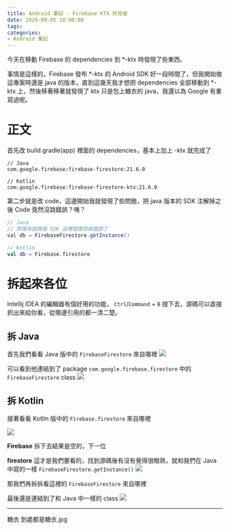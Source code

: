 ```yaml
---
title: Android 筆記 - Firebase KTX 的背後
date: 2020-09-05 10:00:00
tags:
categories:
- Android 筆記
---
```


今天在移動 Firebase 的 dependencies 到 *-ktx 時發現了些東西。

<!--more-->

事情是這樣的，Firebase 發布 *-ktx 的 Android SDK 好一段時間了，但我開始做這專案時還是 java 的版本，直到這幾天我才想把 dependencies 全部移動到 *-ktx 上，然後移著移著就發現了 ktx 只是包上糖衣的 java，我還以為 Google 有重寫過呢。

# 正文

首先改 build.gradle(app) 裡面的 dependencies，基本上加上 -ktx 就完成了

```
// Java
com.google.firebase:firebase-firestore:21.6.0

// Kotlin
com.google.firebase:firebase-firestore-ktx:21.6.0
```

第二步就是改 code，這邊開始我就發現了些問題，把 java 版本的 SDK 注解掉之後 Code 竟然沒跳錯誤？咦？

```java
// Java
// 照理來說換個 SDK 這裡就應該跳錯誤了
val db = FirebaseFirestore.getInstance()
```

```kotlin
// Kotlin
val db = Firebase.firestore
```

# 拆起來各位

Intellij IDEA 的編輯器有個好用的功能， `Ctrl`/`Command` + `B` 按下去，源碼可以直接抓出來給你看，從哪邊引用的都一清二楚。

## 拆 Java

首先我們看看 Java 版中的 `FirebaseFirestore` 來自哪裡
![](https://nmpsmw.bn.files.1drv.com/y4mg4WCDu6WF1YN9mnyjcOa6AiBih8nhtPfyLKp4aloZD-9jFokwyPVEKh3dlZqRZ6N5ba9xxLG0TV-YCORtktTMbWfjvV2G1Cmk7UPh9_4JgJ8X5FKQ2Om5Z75D4K4Go8YzP6H8RChT8RWX-GovSlf4yuSeQaiKjucz81I0NXfMDzfrKbDRgSXSczK2TKZXXH0XiXzKaXukzGpdiUgnsVArA)

可以看到他連結到了 package `com.google.firebase.firestore` 中的 `FirebaseFirestore` class
![](https://nm8ftq.bn.files.1drv.com/y4myU7ySzGPqYCM6qSct5E0nKnhoYDif4uwsAGsOl7Vw1WfUxZSXHzzmjyGKeo1Reyd7n9Q1nvp4v2LeG5-LGYzSzS9qArYE3atkxhVOJ_RvJfWvLSYTTTFir8Kl03AwfnpjqkIZp4UbI2sa4_08DZxDK6sDaPwhlyTBkethc5ivE0iN23NAXJlRp18ObfAsKeh6Uy3otkVQyj32LY78PS9bg)


## 拆 Kotlin

接著看看 Kotlin 版中的 `Firebase.firestore` 來自哪裡

![](https://nmq3vg.bn.files.1drv.com/y4m4D5wfGLxNubIJjwzkp5PmiimEIU6aogRbQufldE0qgdShnzONU9V5SNBN0Xbie4akFqqKYcJ3aybgdzzNbu8o8mBuT6XMcTOrVn1gVu_Nm8c5fjzsPit8_W13VTAYEqvdWYY1FVtEufgUrTDFCCB1PhaPDn2wSoxsabFZw844jnm_Rdqwujkf48cIxMvwV762uDRngH2qxWM_NOnwAk7ZA)

**Firebase**
拆下去結果是空的，下一位

**firestore**
這才是我們要看的，找到源碼後有沒有覺得很眼熟，就和我們在 Java 中寫的一樣
`FirebaseFirestore.getInstance()`
![](https://mqrcnq.bn.files.1drv.com/y4mMqUV2cTWrQufNzko3zgCNbbtbYfvPhEGwE6MOGgeK7g4_7x0nAstDTiBxqC5LwDxx4t5-BwQ8c2-TTaQggg0tks0zq_d1kPVu5j3_VC0Ty43RyF1FLti7T3E5viWDjCXysAFEHj-8wgjQmrW_-bJB2AIh7GifGczQKu0hXfEkjMljZ-ttM2UW6CekgB5apUybaNEsC89BfQ5CnZaAN636A)

那我們再拆拆看這裡的 `FirebaseFirestore` 來自哪裡

最後還是連結到了和 Java 中一樣的 class
![](https://nm8ftq.bn.files.1drv.com/y4myU7ySzGPqYCM6qSct5E0nKnhoYDif4uwsAGsOl7Vw1WfUxZSXHzzmjyGKeo1Reyd7n9Q1nvp4v2LeG5-LGYzSzS9qArYE3atkxhVOJ_RvJfWvLSYTTTFir8Kl03AwfnpjqkIZp4UbI2sa4_08DZxDK6sDaPwhlyTBkethc5ivE0iN23NAXJlRp18ObfAsKeh6Uy3otkVQyj32LY78PS9bg)

---

糖衣 到處都是糖衣.jpg